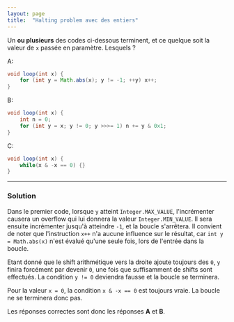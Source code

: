 ```yaml
---
layout: page
title:  "Halting problem avec des entiers"
---
```


Un **ou plusieurs** des codes ci-dessous terminent, et ce quelque soit la valeur de `x` passée en paramètre. Lesquels ?

A:
```java
void loop(int x) {
    for (int y = Math.abs(x); y != -1; ++y) x++;
}
```

B:
```java
void loop(int x) {
    int n = 0;
    for (int y = x; y != 0; y >>>= 1) n += y & 0x1;
}
```

C:
```java
void loop(int x) {
    while(x & -x == 0) {}
}
```

***

### Solution

Dans le premier code, lorsque `y` atteint `Integer.MAX_VALUE`, l'incrémenter causera un overflow qui lui donnera la valeur `Integer.MIN_VALUE`. Il sera ensuite incrémenter jusqu'à atteindre `-1`, et la boucle s'arrêtera. Il convient de noter que l'instruction `x++` n'a aucune influence sur le résultat, car `int y = Math.abs(x)` n'est évalué qu'une seule fois, lors de l'entrée dans la boucle.

Etant donné que le shift arithmétique vers la droite ajoute toujours des `0`, `y` finira forcément par devenir `0`, une fois que suffisamment de shifts sont effectués. La condition `y != 0` deviendra fausse et la boucle se terminera.

Pour la valeur `x = 0`, la condition `x & -x == 0` est toujours vraie. La boucle ne se terminera donc pas.

Les réponses correctes sont donc les réponses **A** et **B**.


